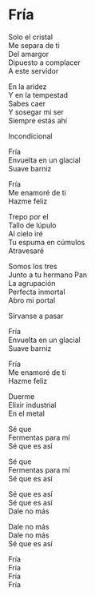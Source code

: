 # Fría  

Solo el cristal  
Me separa de ti  
Del amargor  
Dipuesto a complacer  
A este servidor  

En la aridez  
Y en la tempestad  
Sabes caer  
Y sosegar mi ser  
Siempre estás ahí  

Incondicional  

Fría  
Envuelta en un glacial  
Suave barniz  

Fría  
Me enamoré de ti  
Hazme feliz  

Trepo por el  
Tallo de lúpulo  
Al cielo iré  
Tu espuma en cúmulos  
Atravesaré  

Somos los tres  
Junto a tu hermano Pan  
La agrupación  
Perfecta inmortal  
Abro mi portal  

Sírvanse a pasar  

Fría  
Envuelta en un glacial  
Suave barniz  

Fría  
Me enamoré de ti  
Hazme feliz  

Duerme  
Elixir industrial  
En el metal  

Sé que  
Fermentas para mí  
Sé que es así  

Sé que  
Fermentas para mí  
Sé que es así  

Sé que es así  
Sé que es así  
Dale no más  

Dale no más  
Dale no más  
Sé que es así  

Fría  
Fría  
Fría  
Fría  
